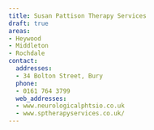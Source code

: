 ```yaml
---
title: Susan Pattison Therapy Services
draft: true
areas:
- Heywood
- Middleton
- Rochdale
contact:
  addresses:
  - 34 Bolton Street, Bury
  phone:
  - 0161 764 3799
  web_addresses:
  - www.neurologicalphtsio.co.uk
  - www.sptherapyservices.co.uk/
---
```


